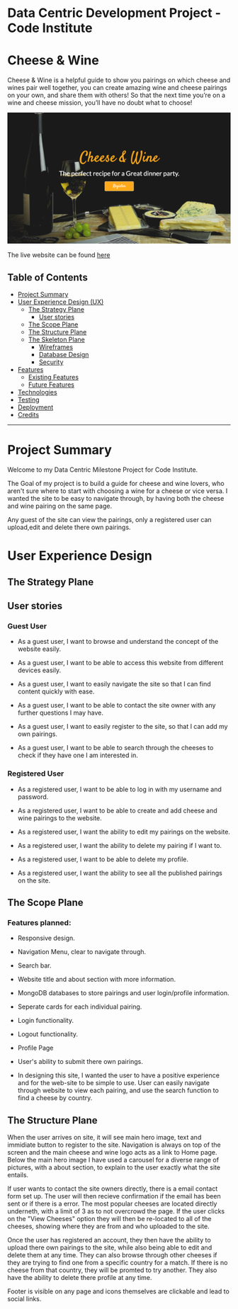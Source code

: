 # Data Centric Development Project - Code Institute

# Cheese & Wine

Cheese & Wine is a helpful guide to show you pairings on which cheese and wines pair well together, you can create amazing wine and cheese pairings on your own, and share them with others! So that the next time you’re on a wine and cheese mission, you’ll have no doubt what to choose!

![homepage](static/img/readme/hero.png)

The live website can be found [here]()

## Table of Contents

* [Project Summary](#Project-Summary)
* [User Experience Design (UX)](#User-Experience-Design)
  * [The Strategy Plane](#The-strategy-Plane)
    * [User stories](#User-Stories) 
  * [The Scope Plane](#The-Scope-Plane)
  * [The Structure Plane](#The-Structure-Plane)
  * [The Skeleton Plane](#The-Skeleton-Plane)
    * [Wireframes](#Wireframes)
    * [Database Design](#Database-Design)
    * [Security](#Security)
* [Features](#Features)
   * [Existing Features](#Existing-Features)
   * [Future Features](#Features-Left-to-Implement)
* [Technologies](#Technologies)
* [Testing](#Testing)
* [Deployment](#Deployment)
* [Credits](#Credits)

****

# Project Summary

Welcome to my Data Centric Milestone Project for Code Institute.<br>

The Goal of my project is to build a guide for cheese and wine lovers, who aren't sure where to start with choosing a wine for a cheese or vice versa. I wanted the site to be easy to navigate through, by having both the cheese and wine pairing on the same page. <br>

Any guest of the site can view the pairings, only a registered user can upload,edit and delete there own pairings.

# User Experience Design

## The Strategy Plane

## User stories

### Guest User

* As a guest user, I want to browse and understand the concept of the website easily.

* As a guest user, I want to be able to access this website from different devices easily.

* As a guest user, I want to easily navigate the site so that I can find content quickly with ease.

* As a guest user, I want to be able to contact the site owner with any further questions I may have.

* As a guest user, I want to easily register to the site, so that I can add my own pairings.

* As a guest user, I want to be able to search through the cheeses to check if they have one I am interested in.

### Registered User

* As a registered user, I want to be able to log in with my username and password.

* As a registered user, I want to be able to create and add cheese and wine pairings to the website.

* As a registered user, I want the ability to edit my pairings on the website.

* As a registered user, I want the ability to delete my pairing if I want to.

* As a registered user, I want to be able to delete my profile.

* As a registered user, I want the ability to see all the published pairings on the site.

## The Scope Plane

### Features planned:

* Responsive design.
* Navigation Menu, clear to navigate through.
* Search bar.
* Website title and about section with more information.
* MongoDB databases to store pairings and user login/profile information.
* Seperate cards for each individual pairing.
* Login functionality.
* Logout functionality.
* Profile Page
* User's ability to submit there own pairings.

*  In designing this site, I wanted the user to have a positive experience and for the web-site to be simple to use. User can easily navigate through website to view each pairing, and use the search function to find a cheese by country.

## The Structure Plane

When the user arrives on site, it will see main hero image, text and immidiate button to register to the site. Navigation is always on top of the screen and the main cheese and wine logo acts as a link to Home page. Below the main hero image I have used a carousel for a diverse range of pictures, with a about section, to explain to the user exactly what the site entails. <br>

If user wants to contact the site owners directly, there is a email contact form set up. The user will then recieve confirmation if the email has been sent or if there is a error. The most popular cheeses are located directly underneth, with a limit of 3 as to not overcrowd the page. If the user clicks on the "View Cheeses" option they will then be re-located to all of the cheeses, showing where they are from and who uploaded to the site.<br>

Once the user has registered an account, they then have the ability to upload there own pairings to the site, while also being able to edit and delete them at any time. They can also browse through other cheeses if they are trying to find one from a specific country for a match. If there is no cheese from that country, they will be promted to try another. They also have the ability to delete there profile at any time. <br>

Footer is visible on any page and icons themselves are clickable and lead to social links.




















